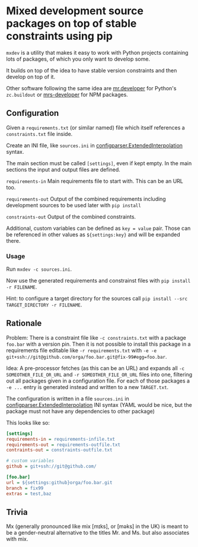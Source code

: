 # Mixed development source packages on top of stable constraints using pip

`mxdev` is a utility that makes it easy to work with Python projects containing lots of packages, of which you only want to develop some.

It builds on top of the idea to have stable version constraints and then develop on top of it.

Other software following the same idea are [mr.developer](https://pypi.org/project/mr.developer/) for Python's ``zc.buildout`` or [mrs-developer](https://www.npmjs.com/package/mrs-developer) for NPM packages.

## Configuration

Given a `requirements.txt` (or similar named) file which itself references a `constraints.txt` file inside.

Create an INI file, like `sources.ini` in [configparser.ExtendedInterpolation](https://docs.python.org/3/library/configparser.html#configparser.ExtendedInterpolation) syntax.

The main section must be called `[settings]`, even if kept empty.
In the main sections the input and output files are defined.

`requirements-in`
    Main requirements file to start with. This can be an URL too.

`requirements-out`
    Output of the combined requirements including development sources to be used later with `pip install`

`constraints-out`
    Output of the combined constraints.

Additional, custom variables can be defined as `key = value` pair.
Those can be referenced in other values as `${settings:key}` and will be expanded there.

### Usage

Run `mxdev -c sources.ini`.

Now use the generated requirements and constrainst files with `pip install -r FILENAME`.

Hint: to configure a target directory for the sources call `pip install --src TARGET_DIRECTORY -r FILENAME`.

## Rationale

Problem:
    There is a constraint file like `-c constraints.txt` with a package `foo.bar` with a version pin.
    Then it is not possible to install this package in a requirements file editable like `-r requirements.txt` with `-e -e git+ssh://git@github.com/orga/foo.bar.git@fix-99#egg=foo.bar`.

Idea:
    A pre-processor fetches (as this can be an URL) and expands all `-c SOMEOTHER_FILE_OR_URL` and `-r SOMEOTHER_FILE_OR_URL` files into one, filtering out all packages given in a configuration file.
    For each of those packages a `-e ...` entry is generated instead and written to a new `TARGET.txt`.

The configuration is written in a file `sources.ini` in [configparser.ExtendedInterpolation](https://docs.python.org/3/library/configparser.html#configparser.ExtendedInterpolation) INI syntax (YAML would be nice, but the package must not have any dependencies to other package)

This looks like so:

```INI
[settings]
requirements-in = requirements-infile.txt
requirements-out = requirements-outfile.txt
contraints-out = constraints-outfile.txt

# custom variables
github = git+ssh://git@github.com/

[foo.bar]
url = ${settings:github}orga/foo.bar.git
branch = fix99
extras = test,baz
```

## Trivia

Mx (generally pronounced like mix [mɪks], or [məks] in the UK) is meant to be a gender-neutral alternative to the titles Mr. and Ms. but also associates with mix.

